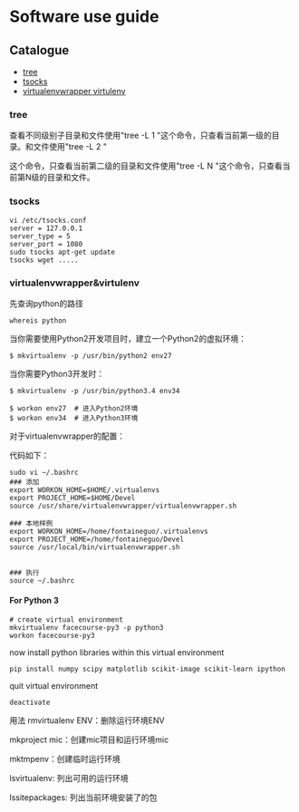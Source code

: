 # Software use guide
## Catalogue
- [tree](#tree)
- [tsocks](#tsocks)
- [virtualenvwrapper virtulenv](#virtualenvwrapper&virtulenv)

### tree
查看不同级别子目录和文件使用"tree -L 1 "这个命令，只查看当前第一级的目
录。和文件使用"tree -L 2 "

这个命令，只查看当前第二级的目录和文件使用"tree -L N "这个命令，只查看当前第N级的目录和文件。

### tsocks
```
vi /etc/tsocks.conf
server = 127.0.0.1
server_type = 5
server_port = 1080
sudo tsocks apt-get update
tsocks wget .....
```

### virtualenvwrapper&virtulenv

先查询python的路径
```
whereis python
```

当你需要使用Python2开发项目时，建立一个Python2的虚拟环境：
```
$ mkvirtualenv -p /usr/bin/python2 env27
```
当你需要Python3开发时：
```
$ mkvirtualenv -p /usr/bin/python3.4 env34
```
```
$ workon env27  # 进入Python2环境
$ workon env34  # 进入Python3环境
```


对于virtualenvwrapper的配置：

代码如下：

```
sudo vi ~/.bashrc
### 添加
export WORKON_HOME=$HOME/.virtualenvs
export PROJECT_HOME=$HOME/Devel
source /usr/share/virtualenvwrapper/virtualenvwrapper.sh

### 本地样例
export WORKON_HOME=/home/fontaineguo/.virtualenvs
export PROJECT_HOME=/home/fontaineguo/Devel
source /usr/local/bin/virtualenvwrapper.sh


### 执行
source ~/.bashrc
```
#### For Python 3
```
# create virtual environment
mkvirtualenv facecourse-py3 -p python3
workon facecourse-py3
```
now install python libraries within this virtual environment
```
pip install numpy scipy matplotlib scikit-image scikit-learn ipython
```
quit virtual environment
```
deactivate
```

用法
rmvirtualenv ENV：删除运行环境ENV

mkproject mic：创建mic项目和运行环境mic

mktmpenv：创建临时运行环境

lsvirtualenv: 列出可用的运行环境

lssitepackages: 列出当前环境安装了的包
